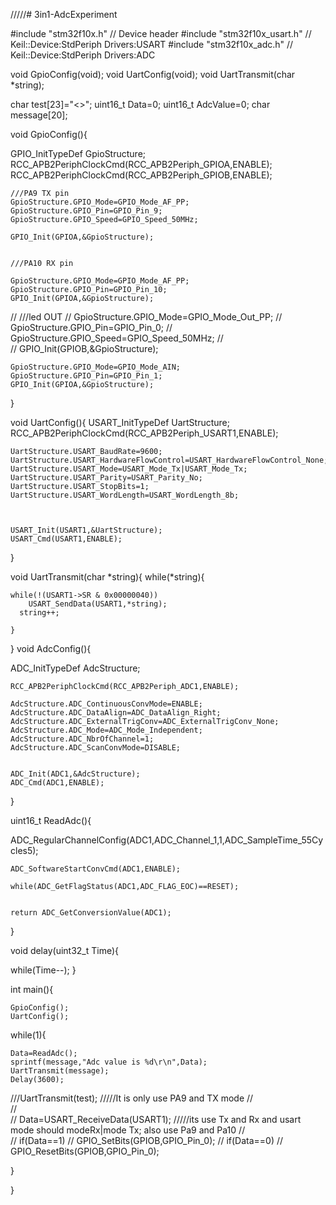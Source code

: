 /////# 3in1-AdcExperiment



#include "stm32f10x.h"                  // Device header
#include "stm32f10x_usart.h"            // Keil::Device:StdPeriph Drivers:USART
#include "stm32f10x_adc.h"              // Keil::Device:StdPeriph Drivers:ADC

void GpioConfig(void);
void UartConfig(void);
void UartTransmit(char *string);

char test[23]="<<Hello World>>";
uint16_t Data=0;
uint16_t AdcValue=0;
char message[20];


void GpioConfig(){
	
GPIO_InitTypeDef  GpioStructure;
	RCC_APB2PeriphClockCmd(RCC_APB2Periph_GPIOA,ENABLE);
	RCC_APB2PeriphClockCmd(RCC_APB2Periph_GPIOB,ENABLE);
	
	///PA9 TX pin
	GpioStructure.GPIO_Mode=GPIO_Mode_AF_PP;
	GpioStructure.GPIO_Pin=GPIO_Pin_9;
	GpioStructure.GPIO_Speed=GPIO_Speed_50MHz;
	
	GPIO_Init(GPIOA,&GpioStructure);

	
	///PA10 RX pin
	
	GpioStructure.GPIO_Mode=GPIO_Mode_AF_PP;
	GpioStructure.GPIO_Pin=GPIO_Pin_10;
	GPIO_Init(GPIOA,&GpioStructure);

//	///led OUT
//	GpioStructure.GPIO_Mode=GPIO_Mode_Out_PP;
//	GpioStructure.GPIO_Pin=GPIO_Pin_0;
//	GpioStructure.GPIO_Speed=GPIO_Speed_50MHz;
//	
//   GPIO_Init(GPIOB,&GpioStructure);



	GpioStructure.GPIO_Mode=GPIO_Mode_AIN;
	GpioStructure.GPIO_Pin=GPIO_Pin_1;
	GPIO_Init(GPIOA,&GpioStructure);
}

void UartConfig(){
	USART_InitTypeDef  UartStructure;
	RCC_APB2PeriphClockCmd(RCC_APB2Periph_USART1,ENABLE);
	
	UartStructure.USART_BaudRate=9600;
	UartStructure.USART_HardwareFlowControl=USART_HardwareFlowControl_None;
	UartStructure.USART_Mode=USART_Mode_Tx|USART_Mode_Tx;
	UartStructure.USART_Parity=USART_Parity_No;
	UartStructure.USART_StopBits=1;
	UartStructure.USART_WordLength=USART_WordLength_8b;
	
	
	
	USART_Init(USART1,&UartStructure);
	USART_Cmd(USART1,ENABLE);

}

void UartTransmit(char *string){
	while(*string){
	
	while(!(USART1->SR & 0x00000040))
		USART_SendData(USART1,*string);
	  string++;
	
	}
		


}
void AdcConfig(){

ADC_InitTypeDef  AdcStructure;
	
	
	RCC_APB2PeriphClockCmd(RCC_APB2Periph_ADC1,ENABLE);
	
	AdcStructure.ADC_ContinuousConvMode=ENABLE;
	AdcStructure.ADC_DataAlign=ADC_DataAlign_Right;	
	AdcStructure.ADC_ExternalTrigConv=ADC_ExternalTrigConv_None;
	AdcStructure.ADC_Mode=ADC_Mode_Independent;
	AdcStructure.ADC_NbrOfChannel=1;
	AdcStructure.ADC_ScanConvMode=DISABLE;
	
	
	ADC_Init(ADC1,&AdcStructure);
	ADC_Cmd(ADC1,ENABLE);
	
}

uint16_t ReadAdc(){

  ADC_RegularChannelConfig(ADC1,ADC_Channel_1,1,ADC_SampleTime_55Cycles5);

	ADC_SoftwareStartConvCmd(ADC1,ENABLE);
  
	while(ADC_GetFlagStatus(ADC1,ADC_FLAG_EOC)==RESET);
	

	return ADC_GetConversionValue(ADC1);

}


void delay(uint32_t Time){

while(Time--);
}


int main(){
	
	GpioConfig();
	UartConfig();

while(1){
	
	Data=ReadAdc();
	sprintf(message,"Adc value is %d\r\n",Data);
	UartTransmit(message);
	Delay(3600);
	
	
	
	
	
	
///UartTransmit(test); /////It is only use PA9 and TX mode
//	
//	
//	Data=USART_ReceiveData(USART1);   /////its use Tx and Rx and usart mode should modeRx|mode Tx;   also use Pa9 and Pa10
//	
//	if(Data==1)
//	GPIO_SetBits(GPIOB,GPIO_Pin_0);
//	if(Data==0)
//	GPIO_ResetBits(GPIOB,GPIO_Pin_0);
	

}

}

